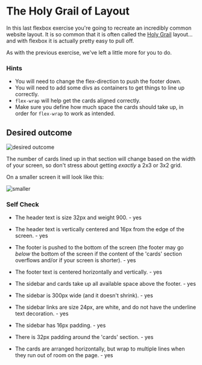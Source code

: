 # The Holy Grail of Layout

In this last flexbox exercise you're going to recreate an incredibly common website layout. It is so common that it is often called the [Holy Grail](https://www.google.com/search?q=holy+grail+layout&tbm=isch&sclient=img) layout... and with flexbox it is actually pretty easy to pull off.

As with the previous exercise, we've left a little more for you to do.

### Hints
- You will need to change the flex-direction to push the footer down.
- You will need to add some divs as containers to get things to line up correctly.
- `flex-wrap` will help get the cards aligned correctly.
-  Make sure you define how much space the cards should take up, in order for `flex-wrap` to work as intended.

## Desired outcome

![desired outcome](./desired-outcome.png)

The number of cards lined up in that section will change based on the width of your screen, so don't stress about getting _exactly_ a 2x3 or 3x2 grid.

On a smaller screen it will look like this:

![smaller](./desired-outcome-smaller.png)

### Self Check
- The header text is size 32px and weight 900. - yes

- The header text is vertically centered and 16px from the edge of the screen. - yes

- The footer is pushed to the bottom of the screen (the footer may go _below_ the bottom of the screen if the content of the 'cards' section overflows and/or if your screen is shorter). - yes

- The footer text is centered horizontally and vertically. - yes

- The sidebar and cards take up all available space above the footer. - yes

- The sidebar is 300px wide (and it doesn't shrink). - yes

- The sidebar links are size 24px, are white, and do not have the underline text decoration. - yes

- The sidebar has 16px padding. - yes

- There is 32px padding around the 'cards' section. - yes

- The cards are arranged horizontally, but wrap to multiple lines when they run out of room on the page. - yes
